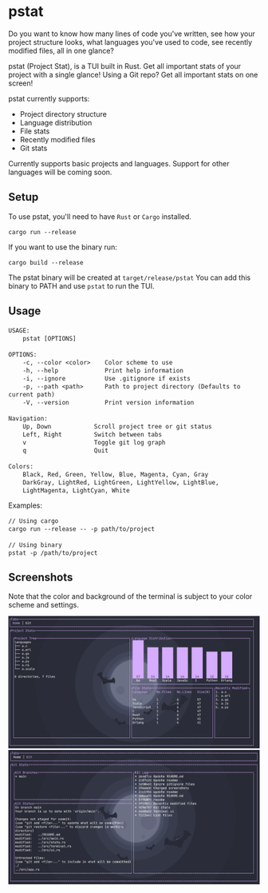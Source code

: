 # pstat
Do you want to know how many lines of code you've written, see how your project structure looks, what languages you've used to code, see recently modified files, all in one glance? 

pstat (Project Stat), is a TUI built in Rust. Get all important stats of your project with a single glance!
Using a Git repo? Get all important stats on one screen! 

pstat currently supports:
  - Project directory structure
  - Language distribution
  - File stats
  - Recently modified files
  - Git stats

Currently supports basic projects and languages. Support for other languages will be coming soon.

## Setup
To use pstat, you'll need to have `Rust` or `Cargo` installed. 
```
cargo run --release
```

If you want to use the binary run:
```
cargo build --release
```
The pstat binary will be created at `target/release/pstat`
You can add this binary to PATH and use `pstat` to run the TUI.


## Usage
```
USAGE:
    pstat [OPTIONS]

OPTIONS:
    -c, --color <color>    Color scheme to use
    -h, --help             Print help information
    -i, --ignore           Use .gitignore if exists
    -p, --path <path>      Path to project directory (Defaults to current path)
    -V, --version          Print version information
   
Navigation:
    Up, Down            Scroll project tree or git status
    Left, Right         Switch between tabs
    v                   Toggle git log graph
    q                   Quit

Colors:
    Black, Red, Green, Yellow, Blue, Magenta, Cyan, Gray 
    DarkGray, LightRed, LightGreen, LightYellow, LightBlue, 
    LightMagenta, LightCyan, White 
```
Examples:
```
// Using cargo  
cargo run --release -- -p path/to/project

// Using binary
pstat -p /path/to/project
```

## Screenshots

Note that the color and background of the terminal is subject to your color scheme and settings.

![alt text](https://github.com/SRP457/pstat/blob/main/screenshots/home.png?raw=true)
![alt text](https://github.com/SRP457/pstat/blob/main/screenshots/git.png?raw=true)
